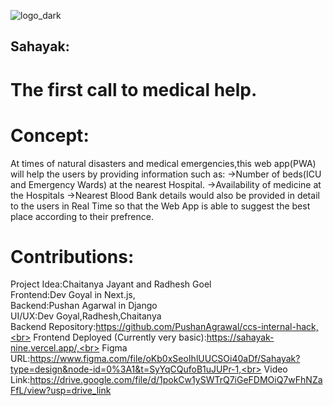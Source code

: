 ![logo_dark](https://github.com/radhesh1/CCS-hack/assets/65810521/add82192-9986-4389-b645-121b5d69c22a)
## Sahayak:
# The first call to medical help.

# Concept:
At times of natural disasters and medical emergencies,this web app(PWA) will help the users by providing information such as:
 ->Number of beds(ICU and Emergency Wards) at the nearest Hospital.
 ->Availability of medicine at the Hospitals
 ->Nearest Blood Bank details would also be provided in detail to the users in Real Time so that the Web App is able to suggest the best place according to their prefrence.

# Contributions:
Project Idea:Chaitanya Jayant and Radhesh Goel <br>
Frontend:Dev Goyal in Next.js,<br>
Backend:Pushan Agarwal in Django<br> 
UI/UX:Dev Goyal,Radhesh,Chaitanya<br>
Backend Repository:https://github.com/PushanAgrawal/ccs-internal-hack,<br>
Frontend Deployed (Currently very basic):https://sahayak-nine.vercel.app/,<br>
Figma URL:https://www.figma.com/file/oKb0xSeoIhlUUCSOi40aDf/Sahayak?type=design&node-id=0%3A1&t=SyYqCQufoB1uJUPr-1,<br>
Video Link:https://drive.google.com/file/d/1pokCw1ySWTrQ7iGeFDMOiQ7wFhNZaFfL/view?usp=drive_link
